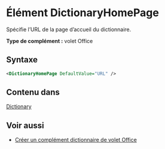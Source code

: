 # <a name="dictionaryhomepage-element"></a>Élément DictionaryHomePage

Spécifie l’URL de la page d’accueil du dictionnaire.

**Type de complément :** volet Office

## <a name="syntax"></a>Syntaxe

```XML
<DictionaryHomePage DefaultValue="URL" />
```

## <a name="contained-in"></a>Contenu dans

[Dictionary](dictionary.md)

## <a name="see-also"></a>Voir aussi

- [Créer un complément dictionnaire de volet Office](https://docs.microsoft.com/office/dev/add-ins/word/dictionary-task-pane-add-ins)
    
